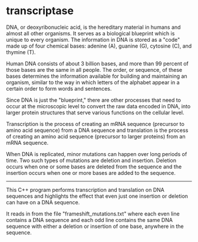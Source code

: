 # transcriptase

DNA, or deoxyribonucleic acid, is the hereditary material in humans and almost all other organisms. It serves as a 
biological blueprint which is unique to every organism. The information in DNA is stored as a "code" made up of 
four chemical bases: adenine (A), guanine (G), cytosine (C), and thymine (T). 

Human DNA consists of about 3 billion bases, and more than 99 percent of those bases are the same in all people. 
The order, or sequence, of these bases determines the information available for building and maintaining an organism, 
similar to the way in which letters of the alphabet appear in a certain order to form words and sentences.

Since DNA is just the "blueprint," there are other processes that need to occur at the microscopic level to convert
the raw data encoded in DNA, into larger protein structures that serve various functions on the cellular level.

Transcription is the process of creating an mRNA sequence (precursor to amino acid sequence) from a DNA sequence and 
translation is the process of creating an amino acid sequence (precursor to larger proteins) from an mRNA sequence.

When DNA is replicated, minor mutations can happen over long periods of time. Two such types of mutations are deletion and
insertion. Deletion occurs when one or some bases are deleted from the sequence and the insertion occurs when one or more
bases are added to the sequence. 

-------------------

This C++ program performs transcription and translation on DNA sequences and highlights the effect that even just one
insertion or deletion can have on a DNA sequence.

It reads in from the file "frameshift_mutations.txt" where each even line contains a DNA sequence and each odd 
line contains the same DNA sequence with either a deletion or insertion of one base, anywhere in the sequence.

